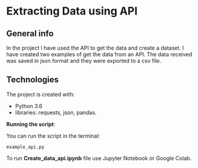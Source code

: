 # Extracting Data using API

## General info
In the project I have used the API to get the data and create a dataset. I have created two examples of get the data from an API. The data received was saved in json format and they were exported to a csv file.

## Technologies
The project is created with:
- Python 3.6
- libraries: requests, json, pandas.

**Running the script**:

You can run the script in the terminal:

    example_api.py

To run **Create_data_api.ipynb** file use Jupyter Notebook or Google Colab.




